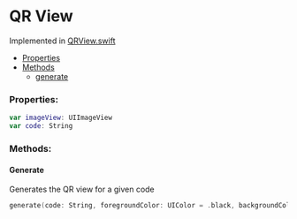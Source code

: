 # QR View

Implemented in [QRView.swift](https://github.com/Ryucoin/neovm-utils/blob/master/neovmUtils/Classes/QRView.swift)

- [Properties](#properties)
- [Methods](#methods)
  - [generate](#generate)

### Properties:

``` swift
var imageView: UIImageView
var code: String
```

### Methods:

#### Generate

Generates the QR view for a given code

``` swift
generate(code: String, foregroundColor: UIColor = .black, backgroundColor: UIColor = .white)
```
